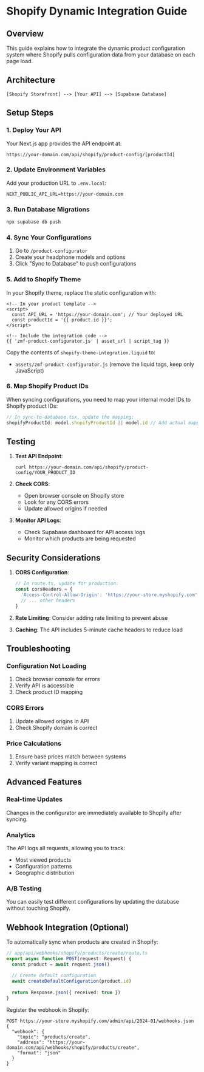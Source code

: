 # Shopify Dynamic Integration Guide

## Overview
This guide explains how to integrate the dynamic product configuration system where Shopify pulls configuration data from your database on each page load.

## Architecture

```
[Shopify Storefront] --> [Your API] --> [Supabase Database]
```

## Setup Steps

### 1. Deploy Your API
Your Next.js app provides the API endpoint at:
```
https://your-domain.com/api/shopify/product-config/[productId]
```

### 2. Update Environment Variables
Add your production URL to `.env.local`:
```
NEXT_PUBLIC_API_URL=https://your-domain.com
```

### 3. Run Database Migrations
```bash
npx supabase db push
```

### 4. Sync Your Configurations
1. Go to `/product-configurator`
2. Create your headphone models and options
3. Click "Sync to Database" to push configurations

### 5. Add to Shopify Theme

In your Shopify theme, replace the static configuration with:

```liquid
<!-- In your product template -->
<script>
  const API_URL = 'https://your-domain.com'; // Your deployed URL
  const productId = '{{ product.id }}';
</script>

<!-- Include the integration code -->
{{ 'zmf-product-configurator.js' | asset_url | script_tag }}
```

Copy the contents of `shopify-theme-integration.liquid` to:
- `assets/zmf-product-configurator.js` (remove the liquid tags, keep only JavaScript)

### 6. Map Shopify Product IDs

When syncing configurations, you need to map your internal model IDs to Shopify product IDs:

```javascript
// In sync-to-database.tsx, update the mapping:
shopifyProductId: model.shopifyProductId || model.id // Add actual mapping
```

## Testing

1. **Test API Endpoint**:
   ```
   curl https://your-domain.com/api/shopify/product-config/YOUR_PRODUCT_ID
   ```

2. **Check CORS**:
   - Open browser console on Shopify store
   - Look for any CORS errors
   - Update allowed origins if needed

3. **Monitor API Logs**:
   - Check Supabase dashboard for API access logs
   - Monitor which products are being requested

## Security Considerations

1. **CORS Configuration**:
   ```typescript
   // In route.ts, update for production:
   const corsHeaders = {
     'Access-Control-Allow-Origin': 'https://your-store.myshopify.com',
     // ... other headers
   }
   ```

2. **Rate Limiting**:
   Consider adding rate limiting to prevent abuse

3. **Caching**:
   The API includes 5-minute cache headers to reduce load

## Troubleshooting

### Configuration Not Loading
1. Check browser console for errors
2. Verify API is accessible
3. Check product ID mapping

### CORS Errors
1. Update allowed origins in API
2. Check Shopify domain is correct

### Price Calculations
1. Ensure base prices match between systems
2. Verify variant mapping is correct

## Advanced Features

### Real-time Updates
Changes in the configurator are immediately available to Shopify after syncing.

### Analytics
The API logs all requests, allowing you to track:
- Most viewed products
- Configuration patterns
- Geographic distribution

### A/B Testing
You can easily test different configurations by updating the database without touching Shopify.

## Webhook Integration (Optional)

To automatically sync when products are created in Shopify:

```typescript
// app/api/webhooks/shopify/products/create/route.ts
export async function POST(request: Request) {
  const product = await request.json()
  
  // Create default configuration
  await createDefaultConfiguration(product.id)
  
  return Response.json({ received: true })
}
```

Register the webhook in Shopify:
```
POST https://your-store.myshopify.com/admin/api/2024-01/webhooks.json
{
  "webhook": {
    "topic": "products/create",
    "address": "https://your-domain.com/api/webhooks/shopify/products/create",
    "format": "json"
  }
}
```